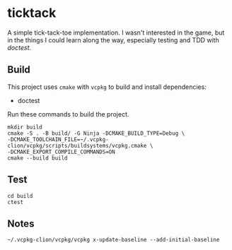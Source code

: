 # ticktack

A simple tick-tack-toe implementation. I wasn't interested in the game, but in
the things I could learn along the way, especially testing and TDD
with *doctest*.

## Build

This project uses `cmake` with `vcpkg` to build and install dependencies:

 - doctest

Run these commands to build the project.

    mkdir build
    cmake -S . -B build/ -G Ninja -DCMAKE_BUILD_TYPE=Debug \
    -DCMAKE_TOOLCHAIN_FILE=~/.vcpkg-clion/vcpkg/scripts/buildsystems/vcpkg.cmake \
    -DCMAKE_EXPORT_COMPILE_COMMANDS=ON
    cmake --build build

## Test

    cd build
    ctest

## Notes

    ~/.vcpkg-clion/vcpkg/vcpkg x-update-baseline --add-initial-baseline